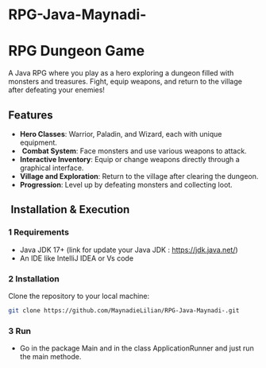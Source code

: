 # RPG-Java-Maynadi-
# RPG Dungeon Game

A Java RPG where you play as a hero exploring a dungeon filled with monsters and treasures. Fight, equip weapons, and return to the village after defeating your enemies!

## Features
-  **Hero Classes**: Warrior, Paladin, and Wizard, each with unique equipment.
- ️ **Combat System**: Face monsters and use various weapons to attack.
-  **Interactive Inventory**: Equip or change weapons directly through a graphical interface.
-  **Village and Exploration**: Return to the village after clearing the dungeon.
-  **Progression**: Level up by defeating monsters and collecting loot.

## ️ Installation & Execution
### 1 **Requirements**
- Java JDK 17+ (link for update your Java JDK : https://jdk.java.net/)
- An IDE like IntelliJ IDEA or Vs code

### 2 **Installation**
Clone the repository to your local machine:
```sh
git clone https://github.com/MaynadieLilian/RPG-Java-Maynadi-.git
```
### 3 **Run**
- Go in the package Main and in the class ApplicationRunner and just run the main methode.